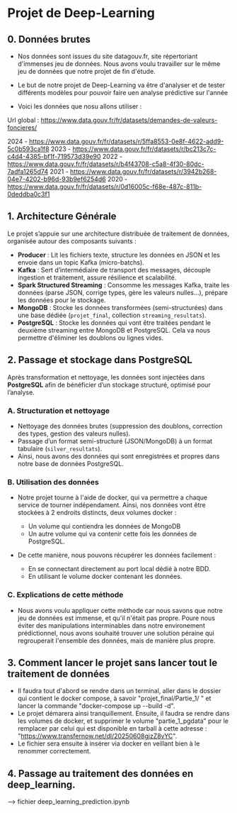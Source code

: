 # Projet de Deep-Learning 

## 0. Données brutes

- Nos données sont issues du site datagouv.fr, site répertoriant d'immenses jeu de données. Nous avons voulu travailler sur le même jeu de données que notre projet de fin d'étude.
- Le but de notre projet de Deep-Learning va être d'analyser et de tester différents modèles pour pouvoir faire uen analyse prédictive sur l'année

- Voici les données que nosu allons utiliser :

Url global : https://www.data.gouv.fr/fr/datasets/demandes-de-valeurs-foncieres/

2024 - https://www.data.gouv.fr/fr/datasets/r/5ffa8553-0e8f-4622-add9-5c0b593ca1f8
2023 - https://www.data.gouv.fr/fr/datasets/r/bc213c7c-c4d4-4385-bf1f-719573d39e90
2022 - https://www.data.gouv.fr/fr/datasets/r/b4f43708-c5a8-4f30-80dc-7adfa1265d74
2021 - https://www.data.gouv.fr/fr/datasets/r/3942b268-04e7-4202-b96d-93b9ef6254d6
2020 - https://www.data.gouv.fr/fr/datasets/r/0d16005c-f68e-487c-811b-0deddba0c3f1

## 1. Architecture Générale

Le projet s’appuie sur une architecture distribuée de traitement de données, organisée autour des composants suivants :

- **Producer** : Lit les fichiers texte, structure les données en JSON et les envoie dans un topic Kafka (micro-batchs).
- **Kafka** : Sert d’intermédiaire de transport des messages, découple ingestion et traitement, assure résilience et scalabilité.
- **Spark Structured Streaming** : Consomme les messages Kafka, traite les données (parse JSON, corrige types, gère les valeurs nulles…), prépare les données pour le stockage.
- **MongoDB** : Stocke les données transformées (semi-structurées) dans une base dédiée (`projet_final`, collection `streaming_resultats`).
- **PostgreSQL** : Stocke les données qui vont être traitées pendant le deuxième streaming entre MongoDB et PostgreSQL. Cela va nous permettre d'éliminer les doublons ou lignes vides.

## 2. Passage et stockage dans PostgreSQL

Après transformation et nettoyage, les données sont injectées dans **PostgreSQL** afin de bénéficier d’un stockage structuré, optimisé pour l’analyse.

### A. Structuration et nettoyage

- Nettoyage des données brutes (suppression des doublons, correction des types, gestion des valeurs nulles).
- Passage d’un format semi-structuré (JSON/MongoDB) à un format tabulaire (`silver_resultats`).
- Ainsi, nous avons des données qui sont enregistrées et propres dans notre base de données PostgreSQL.

### B. Utilisation des données

- Notre projet tourne à l'aide de docker, qui va permettre a chaque service de tourner indépendament. Ainsi, nos données vont être stockées à 2 endroits distincts, deux volumes docker : 
    - Un volume qui contiendra les données de MongoDB
    - Un autre volume qui va contenir cette fois les données de PostgreSQL.

- De cette manière, nous pouvons récupérer les données facilement :
    - En se connectant directement au port local dédié à notre BDD.
    - En utilisant le volume docker contenant les données.

### C. Explications de cette méthode

- Nous avons voulu appliquer cette méthode car nous savons que notre jeu de données est immense, et qu'il n'était pas propre. Poure nous éviter des manipulations interminables dans notre environement prédictionnel, nous avons souhaité trouver une solution péraine qui regrouperait l'ensemble des données, mais de manière plus propre.

## 3. Comment lancer le projet sans lancer tout le traitement de données

- Il faudra tout d'abord se rendre dans un terminal, aller dans le dossier qui contient le docker compose, à savoir "projet_final/Partie_1/ " et lancer la commande "docker-compose up --build -d".
- Le projet démarera ainsi tranquillement. Ensuite, il faudra se rendre dans les volumes de docker, et supprimer le volume "partie_1_pgdata" pour le remplacer par celui qui est disponible en tarball à cette adresse : "https://www.transfernow.net/dl/20250608gjzZ8vYC".
- Le fichier sera ensuite à insérer via docker en veillant bien à le renommer correctement.

## 4. Passage au traitement des données en deep_learning.
--> fichier deep_learning_prediction.ipynb
